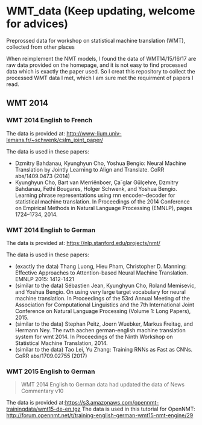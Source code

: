 # WMT_data (Keep updating, welcome for advices)
Preprossed data for workshop on statistical machine translation (WMT), collected from other places

When reimplement the NMT models, I found the data of WMT14/15/16/17 are raw data provided on the homepage, and it is not easy to find processed data which is exactly the paper used. So I creat this repository to collect the processed WMT data I met, which I am sure met the requirment of papers I read.

## WMT 2014

### WMT 2014 English to French

The data is provided at: http://www-lium.univ-lemans.fr/~schwenk/cslm_joint_paper/

The data is used in these papers:
- Dzmitry Bahdanau, Kyunghyun Cho, Yoshua Bengio: Neural Machine Translation by Jointly Learning to Align and Translate. CoRR abs/1409.0473 (2014)
- Kyunghyun Cho, Bart van Merriënboer, Ça˘glar Gülçehre, Dzmitry Bahdanau, Fethi Bougares, Holger Schwenk, and Yoshua Bengio. Learning phrase representations using rnn encoder–decoder for statistical machine translation. In Proceedings of the 2014 Conference on Empirical Methods in Natural Language Processing (EMNLP), pages 1724–1734, 2014.

### WMT 2014 English to German

The data is provided at: https://nlp.stanford.edu/projects/nmt/

The data is used in these papers:
- (exactly the data) Thang Luong, Hieu Pham, Christopher D. Manning: Effective Approaches to Attention-based Neural Machine Translation. EMNLP 2015: 1412-1421
- (similar to the data) Sébastien Jean, Kyunghyun Cho, Roland Memisevic, and Yoshua Bengio. On using very large target vocabulary for neural machine translation. In Proceedings of the 53rd Annual Meeting of the Association for Computational Linguistics and the 7th International Joint Conference on Natural Language Processing (Volume 1: Long Papers), 2015.
- (similar to the data) Stephan Peitz, Joern Wuebker, Markus Freitag, and Hermann Ney. The rwth aachen german-english machine translation system for wmt 2014. In Proceedings of the Ninth Workshop on Statistical Machine Translation, 2014.
- (similar to the data) Tao Lei, Yu Zhang: Training RNNs as Fast as CNNs. CoRR abs/1709.02755 (2017)

### WMT 2015 English to German
> WMT 2014 English to German data had updated the data of News Commentary v10

The data is provided at:https://s3.amazonaws.com/opennmt-trainingdata/wmt15-de-en.tgz 
The data is used in this tutorial for OpenNMT: http://forum.opennmt.net/t/training-english-german-wmt15-nmt-engine/29 
